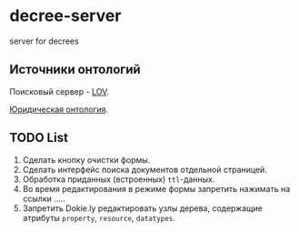 # decree-server
server for decrees


## Источники онтологий

Поисковый сервер - [LOV](http://lov.okfn.org/dataset/lov/terms).

[Юридическая онтология](http://www.omg.org/spec/EDMC-FIBO/BE/20160201/LegalEntities/LegalPersons.rdf).


## TODO List

 1. Сделать кнопку очистки формы.
 1. Сделать интерфейс поиска документов отдельной страницей.
 1. Обработка приданных (встроенных) `ttl`-данных.
 1. Во время редактирования в режиме формы запретить нажимать на ссылки <a>....</a>.
 1. Запретить Dokie.ly редактировать узлы дерева, содержащие атрибуты `property`, `resource`, `datatypes`.
